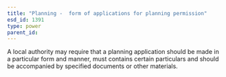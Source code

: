 ```yaml
---
title: "Planning -  form of applications for planning permission"
esd_id: 1391
type: power
parent_id:  
---
```


A local authority may require that a planning application should be made in a particular form and manner, must contains certain particulars and should be accompanied by specified documents or other materials.

